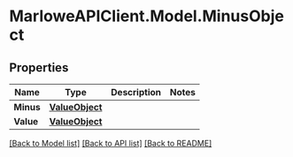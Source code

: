 # MarloweAPIClient.Model.MinusObject

## Properties

Name | Type | Description | Notes
------------ | ------------- | ------------- | -------------
**Minus** | [**ValueObject**](ValueObject.md) |  | 
**Value** | [**ValueObject**](ValueObject.md) |  | 

[[Back to Model list]](../README.md#documentation-for-models) [[Back to API list]](../README.md#documentation-for-api-endpoints) [[Back to README]](../README.md)

